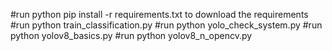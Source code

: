 #run python pip install -r requirements.txt to download the requirements
#run python train_classification.py
#run python yolo_check_system.py
#run python yolov8_basics.py
#run python yolov8_n_opencv.py

